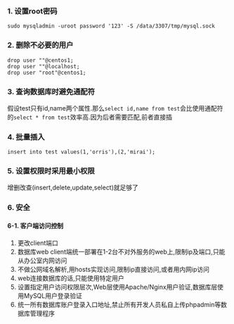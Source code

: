 ### 1. 设置root密码
```
sudo mysqladmin -uroot password '123' -S /data/3307/tmp/mysql.sock
```

### 2. 删除不必要的用户
```
drop user ""@centos1;
drop user ""@localhost;
drop user "root"@centos1;
```

### 3. 查询数据库时避免通配符
假设test只有id,name两个属性.那么`select id,name from test`会比使用通配符的`select * from test`效率高.因为后者需要匹配,前者直接插

### 4. 批量插入
```
insert into test values(1,'orris'),(2,'mirai');
```

### 5. 设置权限时采用最小权限
增删改查(insert,delete,update,select)就足够了

### 6. 安全
#### 6-1. 客户端访问控制
1. 更改client端口
2. 数据库web client端统一部署在1-2台不对外服务的web上,限制ip及端口,只能从办公室内网访问
3. 不做公网域名解析,用hosts实现访问,限制ip直接访问,或者用内网ip访问
4. web连接数据库的话,只能使用特定用户
5. 设置指定用户访问权限层次,Web层使用Apache/Nginx用户验证,数据库层使用MySQL用户登录验证
6. 统一所有数据库账户登录入口地址,禁止所有开发人员私自上传phpadmin等数据库管理程序

